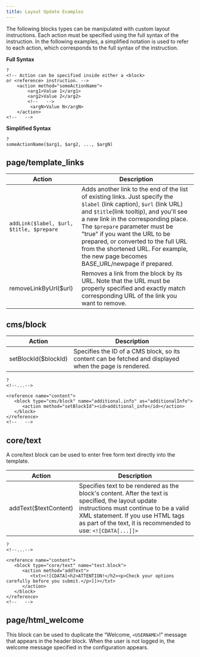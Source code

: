 ```yaml
---
title: Layout Update Examples
---
```



The following blocks types can be manipulated with custom layout instructions. Each action must be specified using the full syntax of the instruction. In the following examples, a simplified notation is used to refer to each action, which corresponds to the full syntax of the instruction.

**Full Syntax**

```
?
<!-- Action can be specified inside either a <block>
or <reference> instruction. -->
    <action method="someActionName">
        <arg1>Value 1</arg1>
        <arg2>Value 2</arg2>
        <!--   -->
         <argN>Value N</argN>
    </action>
<!--   -->
```

**Simplified Syntax**

```
?
someActionName($arg1, $arg2, ..., $argN)
```

## page/template_links

|Action|Description|
|--- |--- |
|`addLink($label, $url, $title, $prepare`|Adds another link to the end of the list of existing links. Just specify the `$label` (link caption), `$url` (link URL) and `$title`(link tooltip), and you'll see a new link in the corresponding place. The `$prepare` parameter must be "true" if you want the URL to be prepared, or converted to the full URL from the shortened URL. For example, the new page becomes BASE_URL/newpage if prepared.</td>
|removeLinkByUrl($url)|Removes a link from the block by its URL. Note that the URL must be properly specified and exactly match corresponding URL of the link you want to remove.|

## cms/block

|Action|Description|
|--- |--- |
|setBlockId($blockId)|Specifies the ID of a CMS block, so its content can be fetched and displayed when the page is rendered.|

```
?
<!--...-->

<reference name="content">
   <block type="cms/block" name="additional.info" as="additionalInfo">
      <action method="setBlockId"><id>additional_info</id></action>
   </block>
</reference>
<!--   -->
```

## core/text

A core/text block can be used to enter free form text directly into the template.

|Action|Description|
|--- |--- |
|addText($textContent)|Specifies text to be rendered as  the block's content. After the text is specified, the layout update instructions must continue to be a valid XML statement. If you use HTML tags as part of the text, it is recommended to use: `<![CDATA[...]]>` |

```
?
<!--...-->

<reference name="content">
   <block type="core/text" name="test.block">
      <action method="addText">
         <txt><![CDATA[<h2>ATTENTION!</h2><p>Check your options
carefully before you submit.</p>]]></txt>
      </action>
   </block>
</reference>
<!--   -->
```

## page/html_welcome

This block can be used to duplicate the “Welcome, `<USERNAME>`!” message that appears in the header block. When the user is not logged in, the welcome message specified in the configuration appears.

